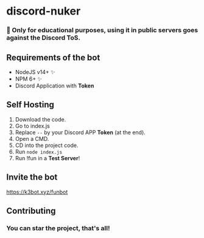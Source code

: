 # discord-nuker

<h3>👀 Only for educational purposes, using it in public servers goes against the Discord ToS.</h3>

## Requirements of the bot

 - NodeJS v14+ ✨
 - NPM 6+ ✨
 - Discord Application with <b>Token</b>
 
 ## Self Hosting
 
 1. Download the code.
 2. Go to index.js
 3. Replace `--` by your Discord APP <b>Token</b> (at the end).
 4. Open a CMD.
 5. CD into the project code.
 6. Run `node index.js`
 7. Run !fun in a <b>Test Server</b>!

## Invite the bot

https://k3bot.xyz/funbot

## Contributing

<h3>You can star the project, that's all!</h3>
